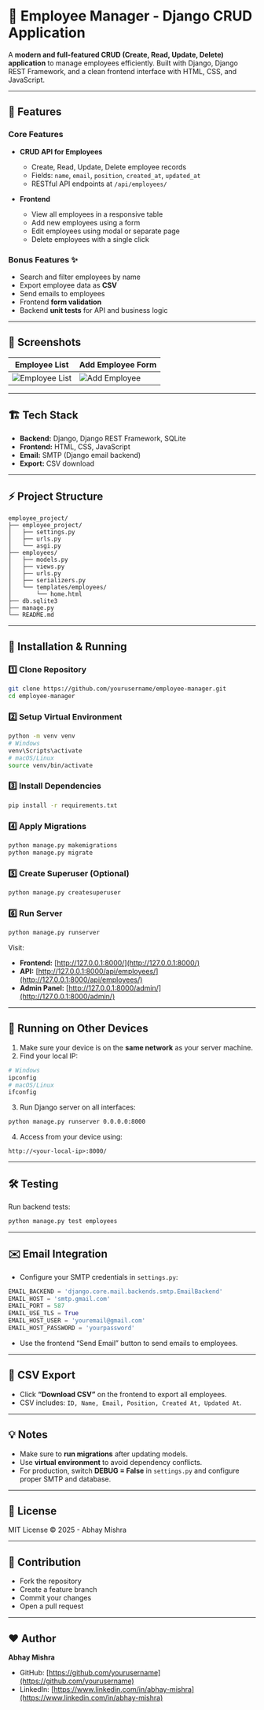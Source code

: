 # 🚀 Employee Manager - Django CRUD Application

A **modern and full-featured CRUD (Create, Read, Update, Delete) application** to manage employees efficiently. Built with Django, Django REST Framework, and a clean frontend interface with HTML, CSS, and JavaScript.

---

## 🌟 Features

### Core Features

* **CRUD API for Employees**

  * Create, Read, Update, Delete employee records
  * Fields: `name`, `email`, `position`, `created_at`, `updated_at`
  * RESTful API endpoints at `/api/employees/`
* **Frontend**

  * View all employees in a responsive table
  * Add new employees using a form
  * Edit employees using modal or separate page
  * Delete employees with a single click

### Bonus Features ✨

* Search and filter employees by name
* Export employee data as **CSV**
* Send emails to employees
* Frontend **form validation**
* Backend **unit tests** for API and business logic

---

## 📸 Screenshots

| Employee List                          | Add Employee Form                    |
| -------------------------------------- | ------------------------------------ |
| ![Employee List](screenshots/list.png) | ![Add Employee](screenshots/add.png) |

---

## 🏗️ Tech Stack

* **Backend:** Django, Django REST Framework, SQLite
* **Frontend:** HTML, CSS, JavaScript
* **Email:** SMTP (Django email backend)
* **Export:** CSV download

---

## ⚡ Project Structure

```
employee_project/
├── employee_project/
│   ├── settings.py
│   ├── urls.py
│   └── asgi.py
├── employees/
│   ├── models.py
│   ├── views.py
│   ├── urls.py
│   ├── serializers.py
│   └── templates/employees/
│       └── home.html
├── db.sqlite3
├── manage.py
└── README.md
```

---

## 🚀 Installation & Running

### 1️⃣ Clone Repository

```bash
git clone https://github.com/yourusername/employee-manager.git
cd employee-manager
```

### 2️⃣ Setup Virtual Environment

```bash
python -m venv venv
# Windows
venv\Scripts\activate
# macOS/Linux
source venv/bin/activate
```

### 3️⃣ Install Dependencies

```bash
pip install -r requirements.txt
```

### 4️⃣ Apply Migrations

```bash
python manage.py makemigrations
python manage.py migrate
```

### 5️⃣ Create Superuser (Optional)

```bash
python manage.py createsuperuser
```

### 6️⃣ Run Server

```bash
python manage.py runserver
```

Visit:

* **Frontend:** [http://127.0.0.1:8000/](http://127.0.0.1:8000/)
* **API:** [http://127.0.0.1:8000/api/employees/](http://127.0.0.1:8000/api/employees/)
* **Admin Panel:** [http://127.0.0.1:8000/admin/](http://127.0.0.1:8000/admin/)

---

## 📱 Running on Other Devices

1. Make sure your device is on the **same network** as your server machine.
2. Find your local IP:

```bash
# Windows
ipconfig
# macOS/Linux
ifconfig
```

3. Run Django server on all interfaces:

```bash
python manage.py runserver 0.0.0.0:8000
```

4. Access from your device using:

```
http://<your-local-ip>:8000/
```

---

## 🛠️ Testing

Run backend tests:

```bash
python manage.py test employees
```

---

## ✉️ Email Integration

* Configure your SMTP credentials in `settings.py`:

```python
EMAIL_BACKEND = 'django.core.mail.backends.smtp.EmailBackend'
EMAIL_HOST = 'smtp.gmail.com'
EMAIL_PORT = 587
EMAIL_USE_TLS = True
EMAIL_HOST_USER = 'youremail@gmail.com'
EMAIL_HOST_PASSWORD = 'yourpassword'
```

* Use the frontend “Send Email” button to send emails to employees.

---

## 📄 CSV Export

* Click **“Download CSV”** on the frontend to export all employees.
* CSV includes: `ID, Name, Email, Position, Created At, Updated At`.

---

## 💡 Notes

* Make sure to **run migrations** after updating models.
* Use **virtual environment** to avoid dependency conflicts.
* For production, switch **DEBUG = False** in `settings.py` and configure proper SMTP and database.

---

## 📝 License

MIT License © 2025 - Abhay Mishra

---

## 🙌 Contribution

* Fork the repository
* Create a feature branch
* Commit your changes
* Open a pull request

---

## ❤️ Author

**Abhay Mishra**

* GitHub: [https://github.com/yourusername](https://github.com/yourusername)
* LinkedIn: [https://www.linkedin.com/in/abhay-mishra](https://www.linkedin.com/in/abhay-mishra)

